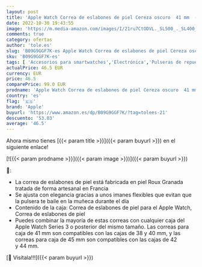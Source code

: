 ```yaml
---
layout: post
title: 'Apple Watch Correa de eslabones de piel Cereza oscuro  41 mm  - Talla M/L'
date: 2022-10-30 19:43:55
image: 'https://m.media-amazon.com/images/I/21ru7CtODVL._SL500_._SL400_.jpg'
comments: true
category: ofertas
author: 'tole.es'
slug: 'B09G9GGF7K-es Apple Watch Correa de eslabones de piel Cereza oscuro 41...'
sku: 'B09G9GGF7K-es'
tags: [ 'Accesorios para smartwatches','Electrónica','Pulseras de repuesto para smartwatches','Tecnología para vestir','apple','🇪🇸', ]
actualPrice: 46.5 EUR
currency: EUR
price: 46.5
comparePrice: 99.0 EUR
prodname: 'Apple Watch Correa de eslabones de piel Cereza oscuro  41 mm  - Talla M/L'
country: 'es'
flag: '🇪🇸'
brand: 'Apple'
buyurl: 'https://www.amazon.es/dp/B09G9GGF7K/?tag=tolees-21'
descuento: '53.03'
average: '46.5'
---
```


Ahora mismo tienes [{{< param title >}}]({{< param buyurl >}}) en el siguiente enlace!

[![{{< param prodname >}}]({{< param image >}})]({{< param buyurl >}})

🔎:

- La correa de eslabones de piel está fabricada en piel Roux Granada tratada de forma artesanal en Francia
- Se ajusta con elegancia gracias a unos imanes flexibles que evitan que la pulsera te baile en la muñeca durante el día
- Contenido de la caja: Correa de eslabones de piel para el Apple Watch, Correa de eslabones de piel
- Puedes combinar la mayoría de estas correas con cualquier caja del Apple Watch Series 3 o posterior del mismo tamaño. Las correas para caja de 41 mm son compatibles con las cajas de 38 y 40 mm, y las correas para caja de 45 mm son compatibles con las cajas de 42 y 44 mm.

[🛒 Visítala!!!]({{< param buyurl >}})
